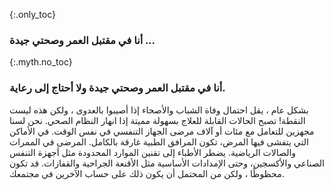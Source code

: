 {:.only_toc} 
 ### أنا في مقتبل العمر وصحتي جيدة ... 

 {:.myth.no_toc} 
 ### أنا في مقتبل العمر وصحتي جيدة ولا أحتاج إلى رعاية. 

 بشكل عام ، يقل احتمال وفاة الشباب والأصحاء إذا أصيبوا بالعدوى ، ولكن هذه ليست النقطة! تصبح الحالات القابلة للعلاج بسهولة مميتة إذا انهار النظام الصحي. نحن لسنا مجهزين للتعامل مع مئات أو آلاف مرضى الجهاز التنفسي في نفس الوقت. في الأماكن التي يتفشى فيها المرض، تكون المرافق الطبية غارقة بالكامل. المرضى في الممرات والصالات الرياضية. يضطر الأطباء إلى تقنين الموارد المحدودة مثل أجهزة التنفس الصناعي والأكسجين، وحتى الإمدادات الأساسية مثل الأقنعة الجراحية والقفازات. قد تكون محظوظًا ، ولكن من المحتمل أن يكون ذلك على حساب الآخرين في مجتمعك.
